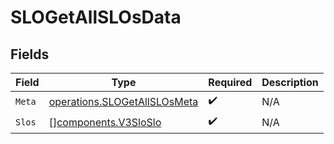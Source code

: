 # SLOGetAllSLOsData


## Fields

| Field                                                                        | Type                                                                         | Required                                                                     | Description                                                                  |
| ---------------------------------------------------------------------------- | ---------------------------------------------------------------------------- | ---------------------------------------------------------------------------- | ---------------------------------------------------------------------------- |
| `Meta`                                                                       | [operations.SLOGetAllSLOsMeta](../../models/operations/slogetallslosmeta.md) | :heavy_check_mark:                                                           | N/A                                                                          |
| `Slos`                                                                       | [][components.V3SloSlo](../../models/components/v3sloslo.md)                 | :heavy_check_mark:                                                           | N/A                                                                          |